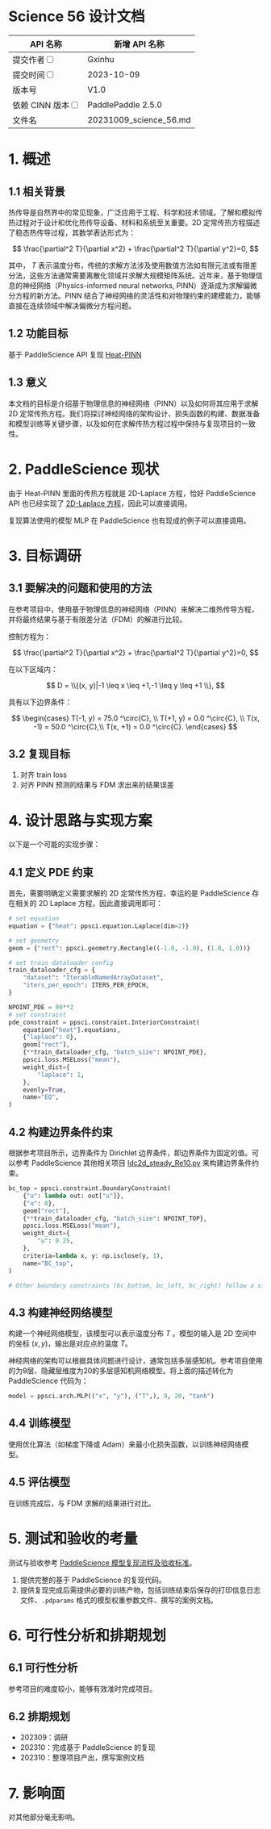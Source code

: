 # Science 56 设计文档

| API 名称                                                         | 新增 API 名称          |
| ---------------------------------------------------------------- | ---------------------- |
| 提交作者<input type="checkbox" class="rowselector hidden">       | Gxinhu                 |
| 提交时间<input type="checkbox" class="rowselector hidden">       | 2023-10-09             |
| 版本号                                                           | V1.0                   |
| 依赖 CINN 版本<input type="checkbox" class="rowselector hidden"> | PaddlePaddle 2.5.0     |
| 文件名                                                           | 20231009_science_56.md |

# 1. 概述

## 1.1 相关背景

热传导是自然界中的常见现象，广泛应用于工程、科学和技术领域。了解和模拟传热过程对于设计和优化热传导设备、材料和系统至关重要。2D 定常传热方程描述了稳态热传导过程，其数学表达形式为：

$$
\frac{\partial^2 T}{\partial x^2} + \frac{\partial^2 T}{\partial y^2}=0,
$$

其中， $T$ 表示温度分布，传统的求解方法涉及使用数值方法如有限元法或有限差分法，这些方法通常需要离散化领域并求解大规模矩阵系统。近年来，基于物理信息的神经网络（Physics-informed neural networks, PINN）逐渐成为求解偏微分方程的新方法。PINN 结合了神经网络的灵活性和对物理约束的建模能力，能够直接在连续领域中解决偏微分方程问题。

## 1.2 功能目标

基于 PaddleScience API 复现 [Heat-PINN](https://github.com/314arhaam/heat-pinn/tree/main)

## 1.3 意义

本文档的目标是介绍基于物理信息的神经网络（PINN）以及如何将其应用于求解 2D 定常传热方程。我们将探讨神经网络的架构设计、损失函数的构建、数据准备和模型训练等关键步骤，以及如何在求解传热方程过程中保持与复现项目的一致性。

# 2. PaddleScience 现状

由于 Heat-PINN 里面的传热方程就是 2D-Laplace 方程，恰好 PaddleScience API 也已经实现了 [2D-Laplace 方程](https://github.com/PaddlePaddle/PaddleScience/blob/develop/examples/laplace/laplace2d.py)，因此可以直接调用。

复现算法使用的模型 MLP 在 PaddleScience 也有现成的例子可以直接调用。

# 3. 目标调研

## 3.1 要解决的问题和使用的方法

在参考项目中，使用基于物理信息的神经网络（PINN）来解决二维热传导方程，并将最终结果与基于有限差分法（FDM）的解进行比较。

控制方程为：

$$
\frac{\partial^2 T}{\partial x^2} + \frac{\partial^2 T}{\partial y^2}=0,
$$

在以下区域内：

$$
D = \\{(x, y)|-1 \leq x \leq +1,-1 \leq y \leq +1 \\},
$$

具有以下边界条件：

$$
\begin{cases}
T(-1, y) = 75.0 ^\circ{C}, \\
T(+1, y) = 0.0 ^\circ{C}, \\
T(x, -1) = 50.0 ^\circ{C},\\
T(x, +1) = 0.0 ^\circ{C}.
\end{cases}
$$

## 3.2 复现目标

1. 对齐 train loss
2. 对齐 PINN 预测的结果与 FDM 求出来的结果误差

# 4. 设计思路与实现方案

以下是一个可能的实现步骤：

## 4.1 定义 PDE 约束

首先，需要明确定义需要求解的 2D 定常传热方程，幸运的是 PaddleScience 存在相关的 2D Laplace 方程，因此直接调用即可：

```python
# set equation
equation = {"heat": ppsci.equation.Laplace(dim=2)}

# set geometry
geom = {"rect": ppsci.geometry.Rectangle((-1.0, -1.0), (1.0, 1.0))}

# set train dataloader config
train_dataloader_cfg = {
    "dataset": "IterableNamedArrayDataset",
    "iters_per_epoch": ITERS_PER_EPOCH,
}

NPOINT_PDE = 99**2
# set constraint
pde_constraint = ppsci.constraint.InteriorConstraint(
    equation["heat"].equations,
    {"laplace": 0},
    geom["rect"],
    {**train_dataloader_cfg, "batch_size": NPOINT_PDE},
    ppsci.loss.MSELoss("mean"),
    weight_dict={
        "laplace": 1,
    },
    evenly=True,
    name="EQ",
)
```

## 4.2 构建边界条件约束

根据参考项目所示，边界条件为 Dirichlet 边界条件，即边界条件为固定的值。可以参考 PaddleScience 其他相关项目 [ldc2d_steady_Re10.py](https://paddlescience-docs.readthedocs.io/zh/latest/zh/examples/ldc2d_unsteady/?h=ldc) 来构建边界条件约束。

```python
bc_top = ppsci.constraint.BoundaryConstraint(
    {"u": lambda out: out["u"]},
    {"u": 0},
    geom["rect"],
    {**train_dataloader_cfg, "batch_size": NPOINT_TOP},
    ppsci.loss.MSELoss("mean"),
    weight_dict={
        "u": 0.25,
    },
    criteria=lambda x, y: np.isclose(y, 1),
    name="BC_top",
)

# Other boundary constraints (bc_bottom, bc_left, bc_right) follow a similar structure.
```

## 4.3 构建神经网络模型

构建一个神经网络模型，该模型可以表示温度分布 $T$ 。模型的输入是 2D 空间中的坐标 $(x,y)$，输出是对应点的温度 $T$。

神经网络的架构可以根据具体问题进行设计，通常包括多层感知机。参考项目使用的为9层、隐藏层维度为20的多层感知机网络模型。将上面的描述转化为 PaddleScience 代码为：

```python
model = ppsci.arch.MLP(("x", "y"), ("T",), 9, 20, "tanh")
```

## 4.4 训练模型

使用优化算法（如梯度下降或 Adam）来最小化损失函数，以训练神经网络模型。

## 4.5 评估模型

在训练完成后，与 FDM 求解的结果进行对比。

# 5. 测试和验收的考量

测试与验收参考 [PaddleScience 模型复现流程及验收标准](https://paddlescience-docs.readthedocs.io/zh/latest/zh/reproduction/)。

1. 提供完整的基于 PaddleScience 的复现代码。
2. 提供复现完成后需提供必要的训练产物，包括训练结束后保存的打印信息日志文件、`.pdparams` 格式的模型权重参数文件、撰写的案例文档。

# 6. 可行性分析和排期规划

## 6.1 可行性分析

参考项目的难度较小，能够有效准时完成项目。

## 6.2 排期规划

- 202309：调研
- 202310：完成基于 PaddleScience 的复现
- 202310：整理项目产出，撰写案例文档

# 7. 影响面

对其他部分毫无影响。
